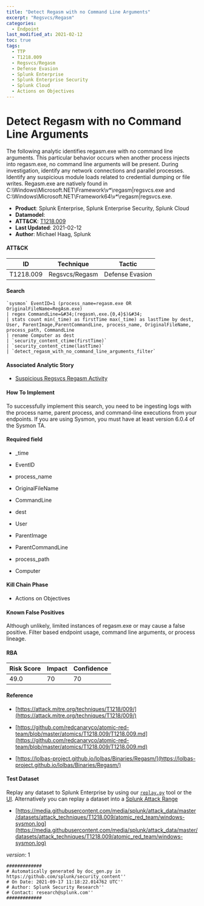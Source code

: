 ```yaml
---
title: "Detect Regasm with no Command Line Arguments"
excerpt: "Regsvcs/Regasm"
categories:
  - Endpoint
last_modified_at: 2021-02-12
toc: true
tags:
  - TTP
  - T1218.009
  - Regsvcs/Regasm
  - Defense Evasion
  - Splunk Enterprise
  - Splunk Enterprise Security
  - Splunk Cloud
  - Actions on Objectives
---
```


# Detect Regasm with no Command Line Arguments

The following analytic identifies regasm.exe with no command line arguments. This particular behavior occurs when another process injects into regasm.exe, no command line arguments will be present. During investigation, identify any network connections and parallel processes. Identify any suspicious module loads related to credential dumping or file writes. Regasm.exe are natively found in C:\Windows\Microsoft.NET\Framework\v*\regasm|regsvcs.exe and C:\Windows\Microsoft.NET\Framework64\v*\regasm|regsvcs.exe.

- **Product**: Splunk Enterprise, Splunk Enterprise Security, Splunk Cloud
- **Datamodel**:
- **ATT&CK**: [T1218.009](https://attack.mitre.org/techniques/T1218/009/)
- **Last Updated**: 2021-02-12
- **Author**: Michael Haag, Splunk


#### ATT&CK

| ID          | Technique   | Tactic       |
| ----------- | ----------- |--------------|
| T1218.009 | Regsvcs/Regasm | Defense Evasion |


#### Search

```
`sysmon` EventID=1 (process_name=regasm.exe OR OriginalFileName=RegAsm.exe) 
| regex CommandLine=&#34;(regasm\.exe.{0,4}$)&#34; 
| stats count min(_time) as firstTime max(_time) as lastTime by dest, User, ParentImage,ParentCommandLine, process_name, OriginalFileName, process_path, CommandLine 
| rename Computer as dest 
| `security_content_ctime(firstTime)` 
| `security_content_ctime(lastTime)` 
| `detect_regasm_with_no_command_line_arguments_filter`
```

#### Associated Analytic Story

* [Suspicious Regsvcs Regasm Activity](_stories/suspicious_regsvcs_regasm_activity)


#### How To Implement
To successfully implement this search, you need to be ingesting logs with the process name, parent process, and command-line executions from your endpoints. If you are using Sysmon, you must have at least version 6.0.4 of the Sysmon TA.

#### Required field

* _time

* EventID

* process_name

* OriginalFileName

* CommandLine

* dest

* User

* ParentImage

* ParentCommandLine

* process_path

* Computer


#### Kill Chain Phase

* Actions on Objectives


#### Known False Positives
Although unlikely, limited instances of regasm.exe or may cause a false positive. Filter based endpoint usage, command line arguments, or process lineage.



#### RBA

| Risk Score  | Impact      | Confidence   |
| ----------- | ----------- |--------------|
| 49.0 | 70 | 70 |



#### Reference


* [https://attack.mitre.org/techniques/T1218/009/](https://attack.mitre.org/techniques/T1218/009/)

* [https://github.com/redcanaryco/atomic-red-team/blob/master/atomics/T1218.009/T1218.009.md](https://github.com/redcanaryco/atomic-red-team/blob/master/atomics/T1218.009/T1218.009.md)

* [https://lolbas-project.github.io/lolbas/Binaries/Regasm/](https://lolbas-project.github.io/lolbas/Binaries/Regasm/)



#### Test Dataset
Replay any dataset to Splunk Enterprise by using our [`replay.py`](https://github.com/splunk/attack_data#using-replaypy) tool or the [UI](https://github.com/splunk/attack_data#using-ui).
Alternatively you can replay a dataset into a [Splunk Attack Range](https://github.com/splunk/attack_range#replay-dumps-into-attack-range-splunk-server)


* [https://media.githubusercontent.com/media/splunk/attack_data/master/datasets/attack_techniques/T1218.009/atomic_red_team/windows-sysmon.log](https://media.githubusercontent.com/media/splunk/attack_data/master/datasets/attack_techniques/T1218.009/atomic_red_team/windows-sysmon.log)


_version_: 1

```
#############
# Automatically generated by doc_gen.py in https://github.com/splunk/security_content''
# On Date: 2021-09-17 11:18:22.014762 UTC''
# Author: Splunk Security Research''
# Contact: research@splunk.com''
#############
```